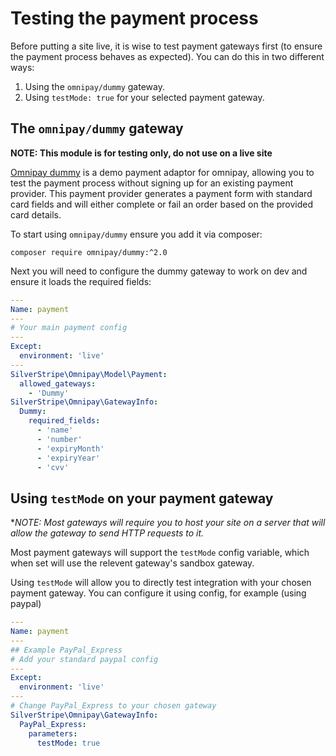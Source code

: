 # Testing the payment process

Before putting a site live, it is wise to test payment gateways first (to ensure the payment process behaves as expected).
You can do this in two different ways:

1. Using the `omnipay/dummy` gateway.
2. Using `testMode: true` for your selected payment gateway.

## The `omnipay/dummy` gateway

**NOTE: This module is for testing only, do not use on a live site**

[Omnipay dummy](https://github.com/thephpleague/omnipay-dummy) is a demo payment adaptor for omnipay, allowing you to test the
payment process without signing up for an existing payment provider. This payment provider generates a payment form with standard
card fields and will either complete or fail an order based on the provided card details.

To start using `omnipay/dummy` ensure you add it via composer:

    composer require omnipay/dummy:^2.0

Next you will need to configure the dummy gateway to work on dev and ensure it loads the required fields:

```yml
---
Name: payment
---
# Your main payment config
---
Except:
  environment: 'live'
---
SilverStripe\Omnipay\Model\Payment:
  allowed_gateways:
    - 'Dummy'
SilverStripe\Omnipay\GatewayInfo:
  Dummy:
    required_fields:
      - 'name'
      - 'number'
      - 'expiryMonth'
      - 'expiryYear'
      - 'cvv'
```

## Using `testMode` on your payment gateway

**NOTE: Most gateways will require you to host your site on a server that will allow the gateway to send HTTP requests to it.*

Most payment gateways will support the `testMode` config variable, which when set will use the relevent gateway's sandbox
gateway.

Using `testMode` will allow you to directly test integration with your chosen payment gateway. You can configure it using config,
for example (using paypal)

```yml
---
Name: payment
---
## Example PayPal_Express
# Add your standard paypal config
---
Except:
  environment: 'live'
---
# Change PayPal_Express to your chosen gateway
SilverStripe\Omnipay\GatewayInfo:
  PayPal_Express:
    parameters:
      testMode: true
```
